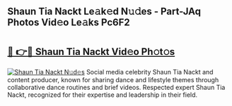 ## Shaun Tia Nackt Le𝚊k𝚎d N𝚞𝚍es - Part-JAq Photos Vid𝚎o Le𝚊ks Pc6F2

# <h2><a href="http://fb5a28.evod.top/?m=Shaun+Tia+Nackt">🔗 👉🔴 Shaun Tia Nackt Vid𝚎o Ph𝚘t𝚘s</a></h2>

[![Shaun Tia Nackt N𝚞d𝚎s](https://i.imgur.com/8V9OHl7.gif)](http://fb5a28.evod.top/?m=Shaun+Tia+Nackt)
Social media celebrity Shaun Tia Nackt and content producer, known for sharing dance and lifestyle themes through collaborative dance routines and brief videos. Respected expert Shaun Tia Nackt, recognized for their expertise and leadership in their field. 
